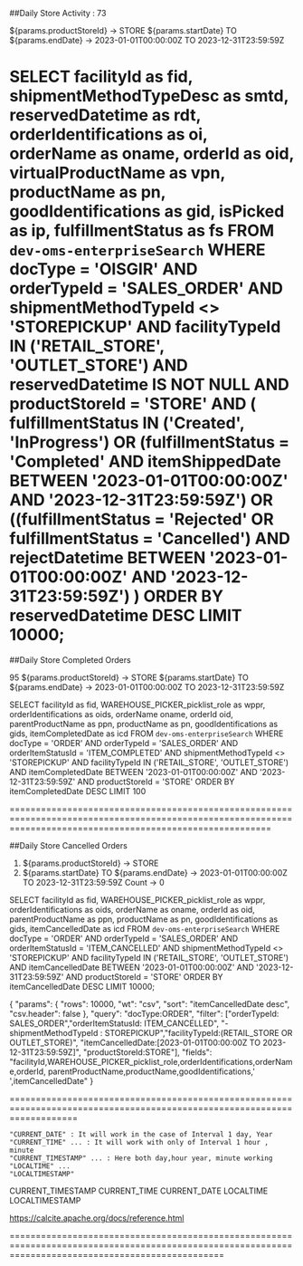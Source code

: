 ##Daily Store Activity : 73

${params.productStoreId} -> STORE
${params.startDate} TO ${params.endDate} -> 2023-01-01T00:00:00Z TO 2023-12-31T23:59:59Z

SELECT
    facilityId as fid,
    shipmentMethodTypeDesc as smtd,
    reservedDatetime as rdt,
    orderIdentifications as oi,
    orderName as oname,
    orderId as oid,
    virtualProductName as vpn,
    productName as pn,
    goodIdentifications as gid,
    isPicked as ip,
    fulfillmentStatus as fs
FROM
    `dev-oms-enterpriseSearch`
WHERE
    docType = 'OISGIR'
    AND orderTypeId = 'SALES_ORDER'
    AND shipmentMethodTypeId <> 'STOREPICKUP'
    AND facilityTypeId IN ('RETAIL_STORE', 'OUTLET_STORE')
    AND reservedDatetime IS NOT NULL
    AND productStoreId = 'STORE'
    AND (
        fulfillmentStatus IN ('Created', 'InProgress')
        OR (fulfillmentStatus = 'Completed' AND itemShippedDate BETWEEN '2023-01-01T00:00:00Z' AND '2023-12-31T23:59:59Z')
        OR ((fulfillmentStatus = 'Rejected' OR fulfillmentStatus = 'Cancelled') AND rejectDatetime BETWEEN '2023-01-01T00:00:00Z' AND '2023-12-31T23:59:59Z')
    )
ORDER BY
    reservedDatetime DESC
LIMIT
    10000;
==============================================================================================================================================================

##Daily Store Completed Orders

95
${params.productStoreId} -> STORE
${params.startDate} TO ${params.endDate} -> 2023-01-01T00:00:00Z TO 2023-12-31T23:59:59Z


SELECT
    facilityId as fid,
    WAREHOUSE_PICKER_picklist_role as wppr,
    orderIdentifications as oids,
    orderName oname,
    orderId oid,
    parentProductName as ppn,
    productName as pn,
    goodIdentifications as gids,
    itemCompletedDate as icd
FROM
    `dev-oms-enterpriseSearch`
WHERE
    docType = 'ORDER'
    AND orderTypeId = 'SALES_ORDER'
    AND orderItemStatusId = 'ITEM_COMPLETED'
    AND shipmentMethodTypeId <> 'STOREPICKUP'
    AND facilityTypeId IN ('RETAIL_STORE', 'OUTLET_STORE')
    AND itemCompletedDate BETWEEN '2023-01-01T00:00:00Z' AND '2023-12-31T23:59:59Z'
    AND productStoreId = 'STORE'
ORDER BY
    itemCompletedDate DESC
LIMIT 100

==============================================================================================================================================================

##Daily Store Cancelled Orders
1. ${params.productStoreId} -> STORE
2. ${params.startDate} TO ${params.endDate} -> 2023-01-01T00:00:00Z TO 2023-12-31T23:59:59Z
Count -> 0

SELECT
    facilityId as fid,
    WAREHOUSE_PICKER_picklist_role as wppr,
    orderIdentifications as oids,
    orderName as oname,
    orderId as oid,
    parentProductName as ppn,
    productName as pn,
    goodIdentifications as gids,
    itemCancelledDate as icd
FROM
    `dev-oms-enterpriseSearch`
WHERE
    docType = 'ORDER'
    AND orderTypeId = 'SALES_ORDER'
    AND orderItemStatusId = 'ITEM_CANCELLED'
    AND shipmentMethodTypeId <> 'STOREPICKUP'
    AND facilityTypeId IN ('RETAIL_STORE', 'OUTLET_STORE')
    AND itemCancelledDate BETWEEN '2023-01-01T00:00:00Z' AND '2023-12-31T23:59:59Z'
    AND productStoreId = 'STORE'
ORDER BY
    itemCancelledDate DESC
LIMIT 10000;


{
      "params": {
        "rows": 10000,
        "wt": "csv",
        "sort": "itemCancelledDate desc",
        "csv.header": false
      },
      "query": "docType:ORDER",
      "filter": ["orderTypeId: SALES_ORDER","orderItemStatusId: ITEM_CANCELLED",
      "-shipmentMethodTypeId : STOREPICKUP","facilityTypeId:(RETAIL_STORE OR OUTLET_STORE)",
       "itemCancelledDate:[2023-01-01T00:00:00Z TO 2023-12-31T23:59:59Z]",
        "productStoreId:STORE"],
   "fields": "facilityId,WAREHOUSE_PICKER_picklist_role,orderIdentifications,orderName,orderId, parentProductName,productName,goodIdentifications,' ',itemCancelledDate"
}

=========================================================================================================================

    "CURRENT_DATE" : It will work in the case of Interval 1 day, Year
    "CURRENT_TIME" ... : It will work with only of Interval 1 hour , minute
    "CURRENT_TIMESTAMP" ... : Here both day,hour year, minute working
    "LOCALTIME" ...
    "LOCALTIMESTAMP"
CURRENT_TIMESTAMP
CURRENT_TIME
CURRENT_DATE
LOCALTIME
LOCALTIMESTAMP

https://calcite.apache.org/docs/reference.html

=====================================================================================================================================================
